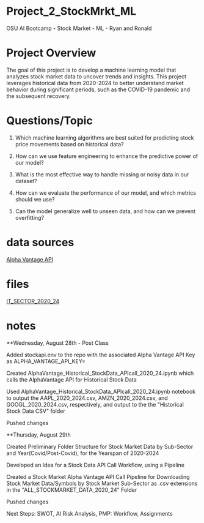 # Project_2_StockMrkt_ML
OSU AI Bootcamp - Stock Market - ML - Ryan and Ronald


# Project Overview

The goal of this project is to develop a machine learning model that analyzes stock market data to uncover trends and insights. This project leverages historical data from 2020-2024 to better understand market behavior during significant periods, such as the COVID-19 pandemic and the subsequent recovery.

# Questions/Topic

1. Which machine learning algorithms are best suited for predicting stock price movements based on historical data?

2. How can we use feature engineering to enhance the predictive power of our model?

3. What is the most effective way to handle missing or noisy data in our dataset?

4. How can we evaluate the performance of our model, and which metrics should we use?

5. Can the model generalize well to unseen data, and how can we prevent overfitting?

# data sources

[Alpha Vantage API](https://www.alphavantage.co/support/#api-key)

# files
[IT_SECTOR_2020_24](https://github.com/ronaldsheaks/Project_2_StockMrkt_ML/tree/main/ALL_STOCKMARKET_DATA_2020_24/IT_SECTOR_2020_24)



# notes 
**Wednesday, August 28th - Post Class

Added stockapi.env to the repo with the associated Alpha Vantage API Key as ALPHA_VANTAGE_API_KEY=

Created AlphaVantage_Historical_StockData_APIcall_2020_24.ipynb which calls the AlphaVantage API for Historical Stock Data

Used AlphaVantage_Historical_StockData_APIcall_2020_24.ipynb notebook to output the AAPL_2020_2024.csv, AMZN_2020_2024.csv, and GOOGL_2020_2024.csv, respectively, and output to the the "Historical Stock Data CSV" folder

Pushed changes

**Thursday, August 29th

Created Preliminary Folder Structure for Stock Market Data by Sub-Sector and Year(Covid/Post-Covid), for the Yearspan of 2020-2024

Developed an Idea for a Stock Data API Call Workflow, using a Pipeline

Created a Stock Market Alpha Vantage API Call Pipeline for Downloading Stock Market Data/Symbols by Stock Market Sub-Sector as .csv extensions in the "ALL_STOCKMARKET_DATA_2020_24" Folder

Pushed changes

Next Steps: SWOT, AI Risk Analysis, PMP: Workflow, Assignments



